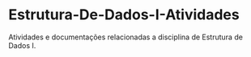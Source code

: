 # Estrutura-De-Dados-I-Atividades
Atividades e documentações relacionadas a disciplina de Estrutura de Dados I.
